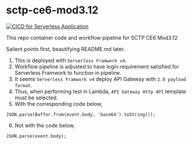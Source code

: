 # sctp-ce6-mod3.12

[![CICD for Serverless Application](https://github.com/tsanghan/sctp-ce6-mod3.12/actions/workflows/ci.yaml/badge.svg)](https://github.com/tsanghan/sctp-ce6-mod3.12/actions/workflows/ci.yaml)

This repo container code and workflow pipeline for SCTP CE6 Mod3.12

Sailent points first, beautifying README.md later.

1) This is deployed with `Serverless Framwork v4`.
2) Workflow pipeline is adjusted to have login requirement satisfied for Serverless Framwork to function in pipeline.
3) It seems `Serverless Framwork v4` deploy API Gateway with `2.0 payload format`.
4) Thus, when performing test in Lambda, `API Gateway Http API` template must be selected.
5) With the corresponding code below,
```
JSON.parse(Buffer.from(event.body, 'base64').toString());
```
6) Not with the code below,
```
JSON.parse(event.body);
```